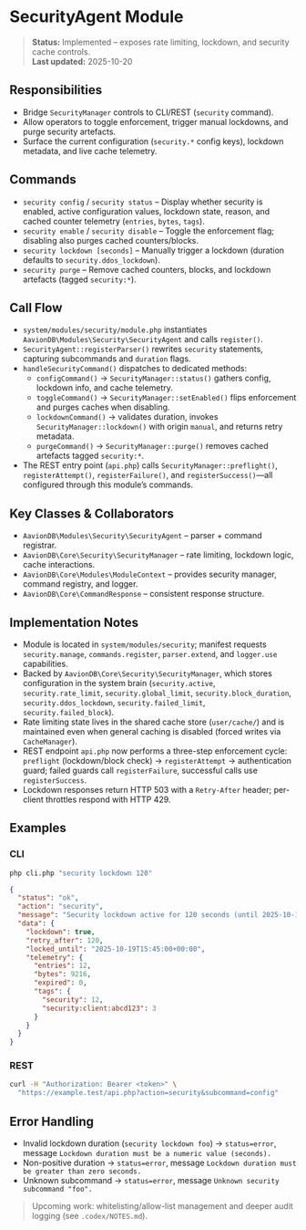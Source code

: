 # SecurityAgent Module

> **Status:** Implemented – exposes rate limiting, lockdown, and security cache controls.  
> **Last updated:** 2025-10-20

## Responsibilities
- Bridge `SecurityManager` controls to CLI/REST (`security` command).
- Allow operators to toggle enforcement, trigger manual lockdowns, and purge security artefacts.
- Surface the current configuration (`security.*` config keys), lockdown metadata, and live cache telemetry.

## Commands
- `security config` / `security status` – Display whether security is enabled, active configuration values, lockdown state, reason, and cached counter telemetry (`entries`, `bytes`, `tags`).
- `security enable` / `security disable` – Toggle the enforcement flag; disabling also purges cached counters/blocks.
- `security lockdown [seconds]` – Manually trigger a lockdown (duration defaults to `security.ddos_lockdown`).
- `security purge` – Remove cached counters, blocks, and lockdown artefacts (tagged `security:*`).

## Call Flow
- `system/modules/security/module.php` instantiates `AavionDB\Modules\Security\SecurityAgent` and calls `register()`.  
- `SecurityAgent::registerParser()` rewrites `security` statements, capturing subcommands and `duration` flags.  
- `handleSecurityCommand()` dispatches to dedicated methods:  
  - `configCommand()` → `SecurityManager::status()` gathers config, lockdown info, and cache telemetry.  
  - `toggleCommand()` → `SecurityManager::setEnabled()` flips enforcement and purges caches when disabling.  
  - `lockdownCommand()` → validates duration, invokes `SecurityManager::lockdown()` with origin `manual`, and returns retry metadata.  
  - `purgeCommand()` → `SecurityManager::purge()` removes cached artefacts tagged `security:*`.  
- The REST entry point (`api.php`) calls `SecurityManager::preflight()`, `registerAttempt()`, `registerFailure()`, and `registerSuccess()`—all configured through this module’s commands.

## Key Classes & Collaborators
- `AavionDB\Modules\Security\SecurityAgent` – parser + command registrar.  
- `AavionDB\Core\Security\SecurityManager` – rate limiting, lockdown logic, cache interactions.  
- `AavionDB\Core\Modules\ModuleContext` – provides security manager, command registry, and logger.  
- `AavionDB\Core\CommandResponse` – consistent response structure.

## Implementation Notes
- Module is located in `system/modules/security`; manifest requests `security.manage`, `commands.register`, `parser.extend`, and `logger.use` capabilities.
- Backed by `AavionDB\Core\Security\SecurityManager`, which stores configuration in the system brain (`security.active`, `security.rate_limit`, `security.global_limit`, `security.block_duration`, `security.ddos_lockdown`, `security.failed_limit`, `security.failed_block`).
- Rate limiting state lives in the shared cache store (`user/cache/`) and is maintained even when general caching is disabled (forced writes via `CacheManager`).
- REST endpoint `api.php` now performs a three-step enforcement cycle: `preflight` (lockdown/block check) → `registerAttempt` → authentication guard; failed guards call `registerFailure`, successful calls use `registerSuccess`.
- Lockdown responses return HTTP 503 with a `Retry-After` header; per-client throttles respond with HTTP 429.

## Examples

### CLI
```bash
php cli.php "security lockdown 120"
```
```json
{
  "status": "ok",
  "action": "security",
  "message": "Security lockdown active for 120 seconds (until 2025-10-19T15:45:00+00:00).",
  "data": {
    "lockdown": true,
    "retry_after": 120,
    "locked_until": "2025-10-19T15:45:00+00:00",
    "telemetry": {
      "entries": 12,
      "bytes": 9216,
      "expired": 0,
      "tags": {
        "security": 12,
        "security:client:abcd123": 3
      }
    }
  }
}
```

### REST
```bash
curl -H "Authorization: Bearer <token>" \
  "https://example.test/api.php?action=security&subcommand=config"
```

## Error Handling
- Invalid lockdown duration (`security lockdown foo`) → `status=error`, message `Lockdown duration must be a numeric value (seconds).`
- Non-positive duration → `status=error`, message `Lockdown duration must be greater than zero seconds.`
- Unknown subcommand → `status=error`, message `Unknown security subcommand "foo".`

> Upcoming work: whitelisting/allow-list management and deeper audit logging (see `.codex/NOTES.md`).
